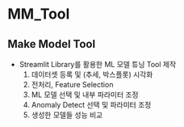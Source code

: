 # MM_Tool
## Make Model Tool

- Streamlit Library를 활용한 ML 모델 튜닝 Tool 제작
  1. 데이터셋 등록 및 (추세, 박스플롯) 시각화
  2. 전처리, Feature Selection
  3. ML 모델 선택 및 내부 파라미터 조정
  4. Anomaly Detect 선택 및 파라미터 조정
  5. 생성한 모델들 성능 비교

  
